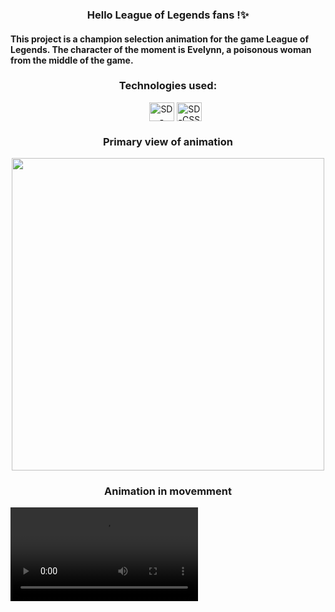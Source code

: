 
<h3 align="center"> Hello League of Legends fans !✨ </h3> 

<h4>This project is a champion selection animation for the game League of Legends. The character of the moment is Evelynn, a poisonous woman from the middle of the game.</h4>
<h3 align="center">Technologies used:</h3>
  <ul align="center">
   <img align="center" alt="SD-HTML" height="30" width="40" src="https://cdn.jsdelivr.net/gh/devicons/devicon@latest/icons/html5/html5-original.svg">
   <img align="center" alt="SD-CSS" height="30" width="40" src="https://cdn.jsdelivr.net/gh/devicons/devicon@latest/icons/css3/css3-original.svg">
</ul>

<h3 align="center">Primary view of animation</h3> 
<div align="center">
  <img src="https://github.com/SandynellyDiniz/animated-card/assets/160080540/68cf4d80-e700-40e7-8ae6-a2799fe1ca35" width="500">
</div>

<h3 align="center">Animation in movemment</h3>
<video  align="center" src ="https://github.com/SandynellyDiniz/animated-card/assets/160080540/ce48c9d1-8444-423d-88ef-061a0c6ca677"></video>



